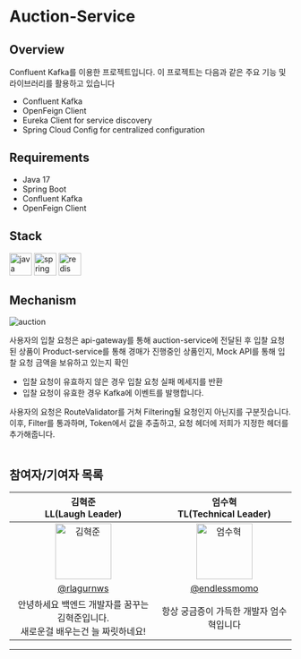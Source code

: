 # Auction-Service

## Overview

Confluent Kafka를 이용한 프로젝트입니다. 이 프로젝트는 다음과 같은 주요 기능 및 라이브러리를 활용하고 있습니다

- Confluent Kafka
- OpenFeign Client
- Eureka Client for service discovery
- Spring Cloud Config for centralized configuration

## Requirements

- Java 17
- Spring Boot
- Confluent Kafka
- OpenFeign Client

## Stack

<p align="left">
  <img src="https://cdn.jsdelivr.net/gh/devicons/devicon/icons/java/java-original.svg" alt="java" width="40" height="40"/>
  <img src="https://cdn.jsdelivr.net/gh/devicons/devicon/icons/spring/spring-original.svg" alt="spring" width="40" height="40"/>
  <img src="https://companieslogo.com/img/orig/CFLT-c4a50286.png?t=1627024622" alt="redis" width="40" height="40"/>
</p>

## Mechanism

![auction](https://github.com/wooriFisa-Final-Project-F4/auction-service/assets/119636839/54d4818e-381c-4d23-a8ef-7ed69e29c302)

사용자의 입찰 요청은 api-gateway를 통해 auction-service에 전달된 후 입찰 요청된 상품이 Product-service를 통해 경매가 진행중인 상품인지, Mock API를 통해 입찰 요청 금액을 보유하고 있는지 확인<br>
- 입찰 요청이 유효하지 않은 경우 입찰 요청 실패 메세지를 반환<br>
- 입찰 요청이 유효한 경우 Kafka에 이벤트를 발행합니다.

사용자의 요청은 RouteValidator를 거쳐 Filtering될 요청인지 아닌지를 구분짓습니다. 이후, Filter를 통과하며, Token에서 값을 추출하고, 요청 헤더에 저희가 지정한 헤더를 추가해줍니다.
<br><br>

## 참여자/기여자 목록

|                                                         김혁준<br>LL(Laugh Leader)            |엄수혁<br>TL(Technical Leader)                                                         |
| :-------------------------------------------------------------------------------------------------------------------------------------------: | :-------------------------------------------------------------------------------------------------------------------------------------------: |
| <img alt="김혁준" src="https://github.com/Jimoou/Coding-Test/assets/109801772/8390ed2c-aef6-41cc-a4cb-9f57bc899794" height="100" width="100"> | <img alt="엄수혁" src="https://github.com/Jimoou/Coding-Test/assets/109801772/df375954-fd4b-45ce-b363-d792b02c3400" height="100" width="100"> |
|                                                  [@rlagurnws](https://github.com/rlagurnws)                                                   |                                                                                                     [@endlessmomo](https://github.com/endlessmomo)                                                 |                                                    
|                               안녕하세요 백엔드 개발자를 꿈꾸는 김혁준입니다.<br> 새로운걸 배우는건 늘 짜릿하네요!                                |                                                   항상 궁금증이 가득한 개발자 엄수혁입니다                                                    |                                      
---
